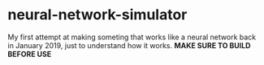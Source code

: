 # neural-network-simulator
My first attempt at making someting that works like a neural network back in January 2019, just to understand how it works.
**MAKE SURE TO BUILD BEFORE  USE**
